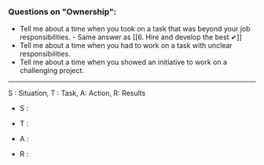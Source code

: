 ### Questions on "Ownership":

-   Tell me about a time when you took on a task that was beyond your job responsibilities. - Same answer as [[6. Hire and develop the best ✔]] 
-   Tell me about a time when you had to work on a task with unclear responsibilities.
-   Tell me about a time when you showed an initiative to work on a challenging project.

<hr/>

S : Situation, T : Task, A: Action, R: Results

-   S : 
    
-   T : 
    
-   A : 
    
-   R : 
    